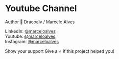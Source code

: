 ﻿# Youtube Channel

Author
👤 Dracoalv / Marcelo Alves

LinkedIn: <a href="https://www.linkedin.com/in/marceloalves19/">@marceloalves</a> <br>
Youtube: <a href="https://www.youtube.com/c/MarceloAlves1">@marceloalves</a><br>
Instagram: <a href="https://www.instagram.com/dracoalv1/">@marceloalves</a><br>

Show your support
Give a ⭐️ if this project helped you!
